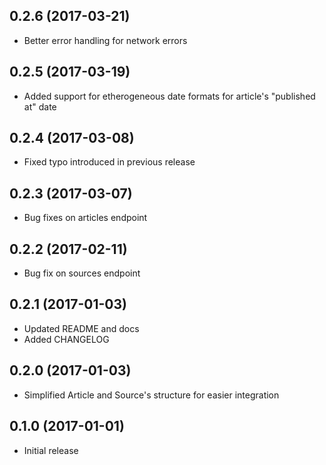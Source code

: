 ## 0.2.6 (2017-03-21)
* Better error handling for network errors

## 0.2.5 (2017-03-19)
* Added support for etherogeneous date formats for article's "published at" date

## 0.2.4 (2017-03-08)
* Fixed typo introduced in previous release

## 0.2.3 (2017-03-07)
* Bug fixes on articles endpoint

## 0.2.2 (2017-02-11)
* Bug fix on sources endpoint

## 0.2.1 (2017-01-03)

* Updated README and docs
* Added CHANGELOG

## 0.2.0 (2017-01-03)

* Simplified Article and Source's structure for easier integration

## 0.1.0 (2017-01-01)

* Initial release
